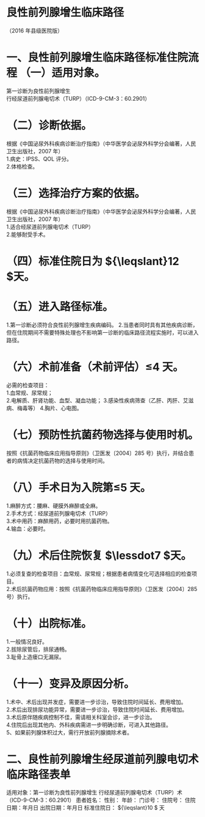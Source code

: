 # 良性前列腺增生临床路径  
（2016 年县级医院版）  
# 一、良性前列腺增生临床路径标准住院流程 （一）适用对象。  
第一诊断为良性前列腺增生  
行经尿道前列腺电切术（TURP）（ICD-9-CM-3：60.2901）  
# （二）诊断依据。  
根据《中国泌尿外科疾病诊断治疗指南》（中华医学会泌尿外科学分会编著，人民卫生出版社，2007 年）  
1.病史：IPSS、QOL 评分。  
2.体格检查。  
# （三）选择治疗方案的依据。  
根据《中国泌尿外科疾病诊断治疗指南》（中华医学会泌尿外科学分会编著，人民卫生出版社，2007 年）  
1.适合经尿道前列腺电切术（TURP）  
2.能够耐受手术。  
# （四）标准住院日为 ${\leqslant}12 $天。  
# （五）进入路径标准。  
1.第一诊断必须符合良性前列腺增生疾病编码。 2.当患者同时具有其他疾病诊断，但在住院期间不需要特殊处理也不影响第一诊断的临床路径流程实施时，可以进入路径。  
# （六）术前准备（术前评估）≤4 天。  
必需的检查项目：  
1.血常规、尿常规；  
2.电解质、肝肾功能、血型、凝血功能； 
3.感染性疾病筛查（乙肝、丙肝、艾滋病、梅毒等）
4.胸片、心电图。  
# （七）预防性抗菌药物选择与使用时机。  
按照《抗菌药物临床应用指导原则》（卫医发〔2004〕285 号）执行，并结合患者的病情决定抗菌药物的选择与使用时间。  
# （八）手术日为入院第≤5 天。  
1.麻醉方式：腰麻、硬膜外麻醉或全麻。  
2.手术方式：经尿道前列腺电切术（TURP）  
3.术中用药：麻醉用药，必要时用抗菌药物。  
4.输血：必要时。  
# （九）术后住院恢复 $\lessdot7 $天。  
1.必须复查的检查项目：血常规、尿常规；根据患者病情变化可选择相应的检查项目。  
2.术后抗菌药物应用：按照《抗菌药物临床应用指导原则》（卫医发〔2004〕285 号）执行。  
# （十）出院标准。  
1.一般情况良好。  
2.拔除尿管后，排尿通畅。  
3.耻骨上造瘘口无漏尿。  
# （十一）变异及原因分析。  
1.术中、术后出现并发症，需要进一步诊治，导致住院时间延长、费用增加。  
2.术后出现排尿功能异常，需要进一步诊治，导致住院时间延长、费用增加。  
3.术后原伴随疾病控制不佳，需请相关科室会诊，进一步诊治。  
4.住院后出现其他内、外科疾病需进一步明确诊断，可进入其他路径。  
5、如果前列腺体积过大，需行开放前列腺摘除术者。  
# 二、良性前列腺增生经尿道前列腺电切术临床路径表单  
适用对象：第一诊断为良性前列腺增生 行经尿道前列腺电切术（TURP）术（ICD-9-CM-3：60.2901） 患者姓名： 性别： 年龄： 门诊号： 住院号： 住院日期：年月日     出院日期：年月日   标准住院日： ${\leqslant}10 $ 天  

